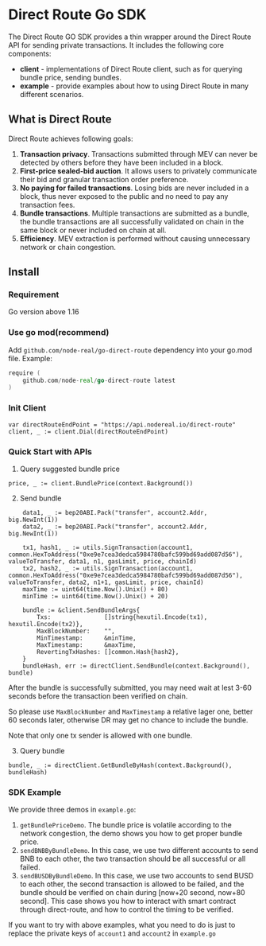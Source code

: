 # Direct Route Go SDK

The Direct Route GO SDK provides a thin wrapper around the Direct Route API for sending private transactions.
It includes the following core components:

* **client** - implementations of Direct Route client, such as for querying bundle price, sending bundles.
* **example** - provide examples about how to using Direct Route in many different scenarios.

## What is Direct Route

Direct Route achieves following goals:
1. **Transaction privacy**. Transactions submitted through MEV can never be detected by others before they have been included in a block. 
2. **First-price sealed-bid auction**. It allows users to privately communicate their bid and granular transaction order preference.
3. **No paying for failed transactions**. Losing bids are never included in a block, thus never exposed to the public and no need to pay any transaction fees.
4. **Bundle transactions**. Multiple transactions are submitted as a bundle, the bundle transactions are all successfully validated on chain in the same block or never included on chain at all.
5. **Efficiency**. MEV extraction is performed without causing unnecessary network or chain congestion.


## Install

### Requirement

Go version above 1.16

### Use go mod(recommend)

Add `github.com/node-real/go-direct-route` dependency into your go.mod file. Example:

```go
require (
	github.com/node-real/go-direct-route latest
)
```

### Init Client

```
var directRouteEndPoint = "https://api.nodereal.io/direct-route"
client, _ := client.Dial(directRouteEndPoint)
```

### Quick Start with APIs

1. Query suggested bundle price
```
price, _ := client.BundlePrice(context.Background())
```

2. Send bundle
```
	data1, _ := bep20ABI.Pack("transfer", account2.Addr, big.NewInt(1))
	data2, _ := bep20ABI.Pack("transfer", account2.Addr, big.NewInt(1))

	tx1, hash1, _ := utils.SignTransaction(account1, common.HexToAddress("0xe9e7cea3dedca5984780bafc599bd69add087d56"), valueToTransfer, data1, n1, gasLimit, price, chainId)
	tx2, hash2, _ := utils.SignTransaction(account1, common.HexToAddress("0xe9e7cea3dedca5984780bafc599bd69add087d56"), valueToTransfer, data2, n1+1, gasLimit, price, chainId)
	maxTime := uint64(time.Now().Unix() + 80)
	minTime := uint64(time.Now().Unix() + 20)

	bundle := &client.SendBundleArgs{
		Txs:               []string{hexutil.Encode(tx1), hexutil.Encode(tx2)},
		MaxBlockNumber:    "",
		MinTimestamp:      &minTime,
		MaxTimestamp:      &maxTime,
		RevertingTxHashes: []common.Hash{hash2},
	}
	bundleHash, err := directClient.SendBundle(context.Background(), bundle)
```

After the bundle is successfully submitted, you may need wait at lest 3-60 seconds before the transaction been verified on chain.

So please use `MaxBlockNumber` and `MaxTimestamp` a relative lager one, better 60 seconds later, otherwise DR may 
get no chance to include the bundle.

Note that only one tx sender is allowed with one bundle.

3. Query bundle

```
bundle, _ := directClient.GetBundleByHash(context.Background(), bundleHash)
```


### SDK Example

We provide three demos in `example.go`:
1. `getBundlePriceDemo`. The bundle price is volatile according to the 
network congestion, the demo shows you how to get proper bundle price.
2. `sendBNBByBundleDemo`. In this case, we use two different 
accounts to send BNB to each other, the two transaction should be all 
successful or all failed.
3. `sendBUSDByBundleDemo`. In this case, we use two accounts to send BUSD 
to each other, the second transaction is allowed to be failed,
and the bundle should be verified on chain during [now+20 second, now+80 second].
This case shows you how to interact with smart contract through direct-route,
and how to control the timing to be verified.

If you want to try with above examples, what you need to do is just to 
replace the private keys of `account1` and `account2` in `example.go`


